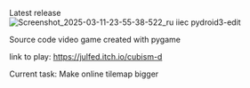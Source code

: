 Latest release
![Screenshot_2025-03-11-23-55-38-522_ru iiec pydroid3-edit](https://github.com/user-attachments/assets/88cdfa7d-c8b3-440f-a1ea-f626b2e30a20)

Source code video game created with pygame

link to play:
https://julfed.itch.io/cubism-d

Current task:
Make online tilemap bigger
